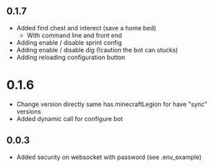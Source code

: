 ## 0.1.7
* Added find chest and interect (save a home bed)
  * With command line and front end
* Adding enable / disable sprint config
* Adding enable / disable dig (!caution the bot can stucks)
* Adding reloading configuration button
# 0.1.6
* Change version directly same has minecraftLegion for have "sync" versions
* Added dynamic call for configure bot

## 0.0.3
* Added security on websocket with password (see .env_example)